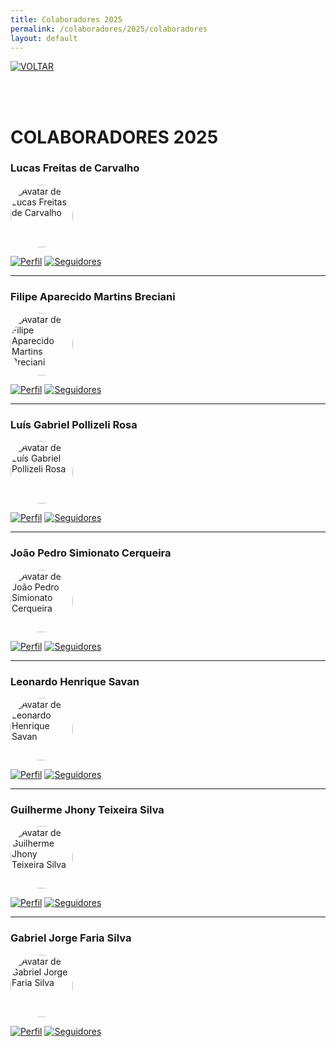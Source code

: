 ```yaml
---
title: Colaboradores 2025
permalink: /colaboradores/2025/colaboradores
layout: default
---
```


[![VOLTAR](https://img.shields.io/static/v1?label=&message=VOLTAR&color=%23009BD5&style=for-the-badge)](https://si-unifeb.github.io/colaboradores/inicial)

<br><br>

<h1>
  COLABORADORES 2025
</h1>


### Lucas Freitas de Carvalho

<div>
  <img src="https://github.com/lucasfdcarvalho.png" alt="Avatar de Lucas Freitas de Carvalho" width="100" style="border-radius: 50%;">
</div>

[![Perfil](https://img.shields.io/badge/GitHub-lucasfdcarvalho-302683?&color=gray&logo=github)](https://github.com/lucasfdcarvalho) [![Seguidores](https://img.shields.io/github/followers/lucasfdcarvalho)](https://github.com/lucasfdcarvalho)

---

### Filipe Aparecido Martins Breciani

<div>
  <img src="https://github.com/Rhastt.png" alt="Avatar de Filipe Aparecido Martins Breciani" width="100" style="border-radius: 50%;">
</div>

[![Perfil](https://img.shields.io/badge/GitHub-Rhastt-302683?&color=gray&logo=github)](https://github.com/Rhastt) [![Seguidores](https://img.shields.io/github/followers/Rhastt)](https://github.com/Rhastt)

---

### Luís Gabriel Pollizeli Rosa

<div>
  <img src="https://github.com/LuiDynDev.png" alt="Avatar de Luís Gabriel Pollizeli Rosa" width="100" style="border-radius: 50%;">
</div>

[![Perfil](https://img.shields.io/badge/GitHub-LuiDynDev-302683?&color=gray&logo=github)](https://github.com/LuiDynDev) [![Seguidores](https://img.shields.io/github/followers/LuiDynDev)](https://github.com/LuiDynDev)

---

### João Pedro Simionato Cerqueira

<div>
  <img src="https://github.com/JOAOPEDROSCERQUEIRA.png" alt="Avatar de João Pedro Simionato Cerqueira" width="100" style="border-radius: 50%;">
</div>

[![Perfil](https://img.shields.io/badge/GitHub-JOAOPEDROSCERQUEIRA-302683?&color=gray&logo=github)](https://github.com/JOAOPEDROSCERQUEIRA) [![Seguidores](https://img.shields.io/github/followers/JOAOPEDROSCERQUEIRA)](https://github.com/JOAOPEDROSCERQUEIRA)

---

### Leonardo Henrique Savan

<div>
  <img src="https://github.com/Leo-Savan.png" alt="Avatar de Leonardo Henrique Savan" width="100" style="border-radius: 50%;">
</div>

[![Perfil](https://img.shields.io/badge/GitHub-Leonardo-302683?&color=gray&logo=github)](https://github.com/Leo-Savan) [![Seguidores](https://img.shields.io/github/followers/Leo-Savan)](https://github.com/Leo-Savan)

---

### Guilherme Jhony Teixeira Silva

<div>
  <img src="https://github.com/guijhony.png" alt="Avatar de Guilherme Jhony Teixeira Silva" width="100" style="border-radius: 50%;">
</div>

[![Perfil](https://img.shields.io/badge/GitHub-guijhony-302683?&color=gray&logo=github)](https://github.com/guijhony) [![Seguidores](https://img.shields.io/github/followers/guijhony)](https://github.com/guijhony)

---

### Gabriel Jorge Faria Silva

<div>
  <img src="https://github.com/Jubiscleisso.png" alt="Avatar de Gabriel Jorge Faria Silva" width="100" style="border-radius: 50%;">
</div>

[![Perfil](https://img.shields.io/badge/GitHub-Jubiscleisso-302683?&color=gray&logo=github)](https://github.com/Jubiscleisso) [![Seguidores](https://img.shields.io/github/followers/Jubiscleisso)](https://github.com/Jubiscleisso)